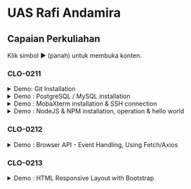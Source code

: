# UAS Rafi Andamira

## Capaian Perkuliahan

Klik simbol ▶ (panah) untuk membuka konten.

### CLO-0211

<details>
<summary>Demo: Git Installation</summary>

![Image: Git Installation](git.png)

</details>

<details>
<summary>Demo : PostgreSQL / MySQL installation</summary>

<i>Saya menggunakan MySQL.</i>

![Image: mysql Installation](mysql.png)

</details>

<details>
<summary>Demo : MobaXterm installation & SSH connection</summary>

![Image: SSH Connection](mobaxterm.png)

</details>

<details>
<summary>Demo : NodeJS & NPM installation, operation & hello world</summary>

![Image: Node](nodejs,npminstal.png)

</details>

### CLO-0212

<details>
<summary>Demo : Browser API - Event Handling, Using Fetch/Axios</summary>

![Image: API](API FetchAxios.png)

</details>

### CLO-0213

<details>
<summary>Demo : HTML Responsive Layout with Bootstrap</summary>

![Image: Domain](CLO 3.png)

</details>

